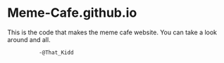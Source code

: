 # Meme-Cafe.github.io
 This is the code that makes the meme cafe website. You can take a look around and all. 
 
              -@That_Kidd
